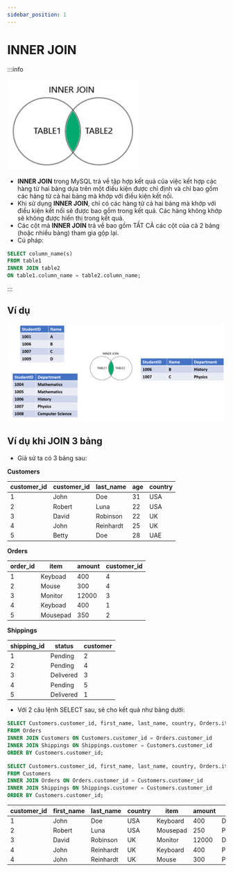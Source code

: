 ```yaml
---
sidebar_position: 1
---
```


# INNER JOIN

:::info

![1706628002671](image/sql-inner-join/1706628002671.png)

- **INNER JOIN** trong MySQL trả về tập hợp kết quả của việc kết hợp các hàng từ hai bảng dựa trên một điều kiện được chỉ định và chỉ bao gồm các hàng từ cả hai bảng mà khớp với điều kiện kết nối.
- Khi sử dụng **INNER JOIN**, chỉ có các hàng từ cả hai bảng mà khớp với điều kiện kết nối sẽ được bao gồm trong kết quả. Các hàng không khớp sẽ không được hiển thị trong kết quả.
- Các cột mà **INNER JOIN** trả về bao gồm TẤT CẢ các cột của cả 2 bảng (hoặc nhiều bảng) tham gia gộp lại.
- Cú pháp:

```sql
SELECT column_name(s)
FROM table1
INNER JOIN table2
ON table1.column_name = table2.column_name;
```

:::

## Ví dụ

![1706630131842](image/sql-inner-join/1706630131842.png)

## Ví dụ khi JOIN 3 bảng

- Giả sử ta có 3 bảng sau:

**Customers**

| customer_id | customer_id | last_name | age | country |
| ----------- | ----------- | --------- | --- | ------- |
| 1           | John        | Doe       | 31  | USA     |
| 2           | Robert      | Luna      | 22  | USA     |
| 3           | David       | Robinson  | 22  | UK      |
| 4           | John        | Reinhardt | 25  | UK      |
| 5           | Betty       | Doe       | 28  | UAE     |

**Orders**

| order_id | item     | amount | customer_id |
| -------- | -------- | ------ | ----------- |
| 1        | Keyboad  | 400    | 4           |
| 2        | Mouse    | 300    | 4           |
| 3        | Monitor  | 12000  | 3           |
| 4        | Keyboad  | 400    | 1           |
| 5        | Mousepad | 350    | 2           |

**Shippings**

| shipping_id | status    | customer |
| ----------- | --------- | -------- |
| 1           | Pending   | 2        |
| 2           | Pending   | 4        |
| 3           | Delivered | 3        |
| 4           | Pending   | 5        |
| 5           | Delivered | 1        |

- Với 2 câu lệnh SELECT sau, sẽ cho kết quả như bảng dưới:

```sql
SELECT Customers.customer_id, first_name, last_name, country, Orders.item, Orders.amount, Shippings.status
FROM Orders
INNER JOIN Customers ON Customers.customer_id = Orders.customer_id
INNER JOIN Shippings ON Shippings.customer = Customers.customer_id
ORDER BY Customers.customer_id;
```

```sql
SELECT Customers.customer_id, first_name, last_name, country, Orders.item, Orders.amount, Shippings.status
FROM Customers
INNER JOIN Orders ON Orders.customer_id = Customers.customer_id
INNER JOIN Shippings ON Shippings.customer = Customers.customer_id
ORDER BY Customers.customer_id;
```

| customer_id | first_name | last_name | country | item     | amount | status    |
| ----------- | ---------- | --------- | ------- | -------- | ------ | --------- |
| 1           | John       | Doe       | USA     | Keyboard | 400    | Delivered |
| 2           | Robert     | Luna      | USA     | Mousepad | 250    | Pending   |
| 3           | David      | Robinson  | UK      | Monitor  | 12000  | Delivered |
| 4           | John       | Reinhardt | UK      | Keyboard | 400    | Pending   |
| 4           | John       | Reinhardt | UK      | Mouse    | 300    | Pending   |
